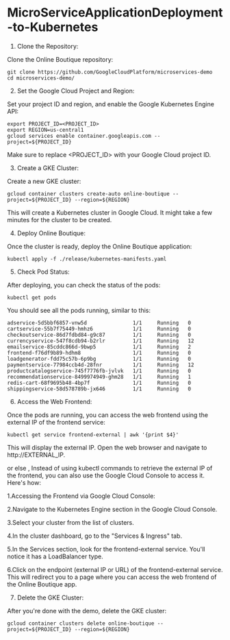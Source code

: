 # MicroServiceApplicationDeployment-to-Kubernetes


1. Clone the Repository:

Clone the Online Boutique repository:
```
git clone https://github.com/GoogleCloudPlatform/microservices-demo
cd microservices-demo/
```
2. Set the Google Cloud Project and Region:
   
Set your project ID and region, and enable the Google Kubernetes Engine API:

```
export PROJECT_ID=<PROJECT_ID>
export REGION=us-central1
gcloud services enable container.googleapis.com --project=${PROJECT_ID}
```
Make sure to replace <PROJECT_ID> with your Google Cloud project ID.

3. Create a GKE Cluster:
   
Create a new GKE cluster:
```
gcloud container clusters create-auto online-boutique --project=${PROJECT_ID} --region=${REGION}
```
This will create a Kubernetes cluster in Google Cloud. It might take a few minutes for the cluster to be created.

4. Deploy Online Boutique:

Once the cluster is ready, deploy the Online Boutique application:

```
kubectl apply -f ./release/kubernetes-manifests.yaml
```
5. Check Pod Status:
   
After deploying, you can check the status of the pods:
```
kubectl get pods
```
You should see all the pods running, similar to this:
```
adservice-5d5bbf6857-vnw5d               1/1     Running   0                
cartservice-55b7f75449-hmhz6             1/1     Running   0                
checkoutservice-86d7fdbd84-g9c87         1/1     Running   0              
currencyservice-547f8cdb94-b2rlr         1/1     Running   12 
emailservice-85cddc866d-9bwp5            1/1     Running   2 
frontend-f76df9b89-hdhm8                 1/1     Running   0              
loadgenerator-fdd75c57b-6p9bg            1/1     Running   0                
paymentservice-77984ccb4d-28fnr          1/1     Running   12 
productcatalogservice-745f7776fb-jvlvk   1/1     Running   0                
recommendationservice-8499974949-ghm28   1/1     Running   1 
redis-cart-68f9695b48-4bp7f              1/1     Running   0                
shippingservice-58d578789b-jx646         1/1     Running   0
```
6. Access the Web Frontend:
   
Once the pods are running, you can access the web frontend using the external IP of the frontend service:
```
kubectl get service frontend-external | awk '{print $4}'
```
This will display the external IP. Open the web browser and navigate to http://EXTERNAL_IP.

or else , Instead of using kubectl commands to retrieve the external IP of the frontend, you can also use the Google Cloud Console to access it. Here's how:

1.Accessing the Frontend via Google Cloud Console:

2.Navigate to the Kubernetes Engine section in the Google Cloud Console.

3.Select your cluster from the list of clusters.

4.In the cluster dashboard, go to the "Services & Ingress" tab.

5.In the Services section, look for the frontend-external service. You'll notice it has a LoadBalancer type.

6.Click on the endpoint (external IP or URL) of the frontend-external service. This will redirect you to a page where you can access the web frontend of the Online Boutique app.



7. Delete the GKE Cluster:
   
After you're done with the demo, delete the GKE cluster:
```
gcloud container clusters delete online-boutique --project=${PROJECT_ID} --region=${REGION}
```
